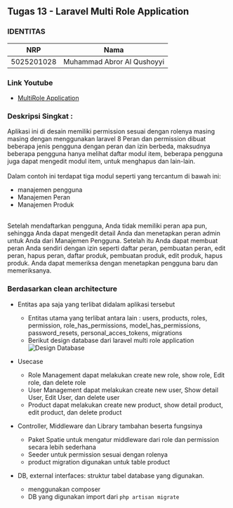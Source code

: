 ## Tugas 13 - Laravel Multi Role Application
### IDENTITAS
NRP | Nama
-|-
5025201028 | Muhammad Abror Al Qushoyyi

### Link Youtube 
- [MultiRole Application](https://youtu.be/2mYDdAVLSw8)

### Deskripsi Singkat :
Aplikasi ini di desain memiliki permission sesuai dengan rolenya masing masing dengan menggunakan laravel 8
Peran dan permission dibuat beberapa jenis pengguna dengan peran dan izin berbeda, maksudnya beberapa pengguna hanya melihat daftar modul item, beberapa pengguna juga dapat mengedit modul item, untuk menghapus dan lain-lain.<br>
<br>
Dalam contoh ini terdapat tiga modul seperti yang tercantum di bawah ini:
- manajemen pengguna
- Manajemen Peran
- Manajemen Produk
<br>
Setelah mendaftarkan pengguna, Anda tidak memiliki peran apa pun, sehingga Anda dapat mengedit detail Anda dan menetapkan peran admin untuk Anda dari Manajemen Pengguna. Setelah itu Anda dapat membuat peran Anda sendiri dengan izin seperti daftar peran, pembuatan peran, edit peran, hapus peran, daftar produk, pembuatan produk, edit produk, hapus produk. Anda dapat memeriksa dengan menetapkan pengguna baru dan memeriksanya.

### Berdasarkan clean architecture
+ Entitas apa saja yang terlibat didalam aplikasi tersebut
    - Entitas utama yang terlibat antara lain : users, products, roles, permission, role_has_permissions, model_has_permissions, password_resets, personal_acces_tokens, migrations
    - Berikut design database dari laravel multi role application
	![Design Database](https://github.com/kanggaro/laravel-rolepermission/assets/90663373/87ff6757-1bbb-4049-81b5-28519cafdda3)
    
+ Usecase
	- Role Management dapat melakukan create new role, show role, Edit role, dan delete role
	- User Management dapat melakukan create new user, Show detail User, Edit User, dan delete user
	- Product dapat melakukan create new product, show detail product, edit product, dan delete product
+ Controller, Middleware dan Library tambahan beserta fungsinya
	- Paket Spatie untuk mengatur middleware dari role dan permission secara lebih sederhana
	- Seeder untuk permission sesuai dengan rolenya
	- product migration digunakan untuk table product
+ DB, external interfaces: struktur tabel database yang digunakan.
	- menggunakan composer
	- DB yang digunakan import dari `php artisan migrate`
